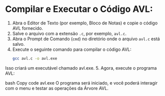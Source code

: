 # Compilar e Executar o Código AVL:

1. Abra o Editor de Texto (por exemplo, Bloco de Notas) e copie o código AVL fornecido.
2. Salve o arquivo com a extensão `.c`, por exemplo, `avl.c`.
3. Abra o Prompt de Comando (`cmd`) no diretório onde o arquivo `avl.c` está salvo.
4. Execute o seguinte comando para compilar o código AVL:
   ```bash
   gcc avl.c -o avl.exe
Isso criará um executável chamado avl.exe.
5. Agora, execute o programa AVL:

bash
Copy code
avl.exe
O programa será iniciado, e você poderá interagir com o menu e testar as operações da Árvore AVL.
